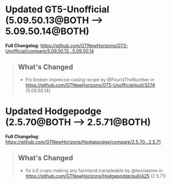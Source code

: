 # Updated GT5-Unofficial (5.09.50.13@BOTH --> 5.09.50.14@BOTH)
**Full Changelog**: https://github.com/GTNewHorizons/GT5-Unofficial/compare/5.09.50.13...5.09.50.14
>## What's Changed
> * Fix broken imprecise casing recipe by @FourIsTheNumber in https://github.com/GTNewHorizons/GT5-Unofficial/pull/3274 (5.09.50.14)
>

# Updated Hodgepodge (2.5.70@BOTH --> 2.5.71@BOTH)
**Full Changelog**: https://github.com/GTNewHorizons/Hodgepodge/compare/2.5.70...2.5.71
>## What's Changed
> * fix ic2 crops making any farmland trampleable by @leumasme in https://github.com/GTNewHorizons/Hodgepodge/pull/425 (2.5.71)
>

